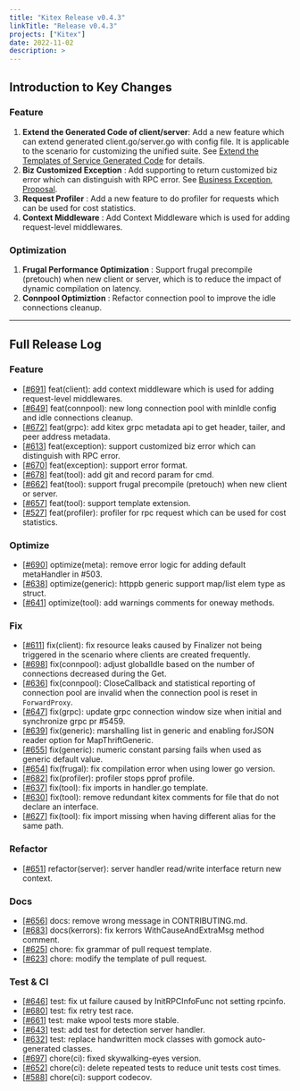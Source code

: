 ```yaml
---
title: "Kitex Release v0.4.3"
linkTitle: "Release v0.4.3"
projects: ["Kitex"]
date: 2022-11-02
description: >
---
```


## **Introduction to Key Changes**

### **Feature**

1. **Extend the Generated Code of client/server**: Add a new feature which can extend generated client.go/server.go with config file. It is applicable to the scenario for customizing the unified suite. See [Extend the Templates of Service Generated Code]([https://www.cloudwego.io/docs/kitex/tutorials/code-gen/template_extension/]) for details.
2. **Biz Customized Exception** : Add supporting to return customized  biz error which can distinguish with RPC error. See [Business Exception](https://www.cloudwego.io/docs/kitex/tutorials/basic-feature/bizstatuserr/), [Proposal](https://github.com/cloudwego/kitex/issues/511).
3. **Request Profiler** : Add a new feature to do profiler for requests which can be used for cost statistics.
4. **Context Middleware** : Add Context Middleware which is used for adding request-level middlewares.

### **Optimization**

1. **Frugal Performance Optimization** : Support frugal precompile (pretouch) when new client or server, which is to reduce the impact of dynamic compilation on latency.
2. **Connpool Optimiztion** : Refactor connection pool to improve the idle connections cleanup.

---

## **Full Release Log**

### Feature

* [[#691](https://github.com/cloudwego/kitex/pull/691)] feat(client): add context middleware which is used for adding request-level middlewares.
* [[#649](https://github.com/cloudwego/kitex/pull/649)] feat(connpool): new long connection pool with minIdle config and idle connections cleanup.
* [[#672](https://github.com/cloudwego/kitex/pull/672)] feat(grpc): add kitex grpc metadata api to get header, tailer, and peer address metadata.
* [[#613](https://github.com/cloudwego/kitex/pull/613)] feat(exception): support customized biz error which can distinguish with RPC error.
* [[#670](https://github.com/cloudwego/kitex/pull/670)] feat(exception): support error format.
* [[#678](https://github.com/cloudwego/kitex/pull/678)] feat(tool): add git and record param for cmd.
* [[#662](https://github.com/cloudwego/kitex/pull/662)] feat(tool): support frugal precompile (pretouch) when new client or server.
* [[#657](https://github.com/cloudwego/kitex/pull/657)] feat(tool): support template extension.
* [[#527](https://github.com/cloudwego/kitex/pull/527)] feat(profiler): profiler for rpc request which can be used for cost statistics.

### Optimize

* [[#690](https://github.com/cloudwego/kitex/pull/690)] optimize(meta): remove error logic for adding default metaHandler in #503.
* [[#638](https://github.com/cloudwego/kitex/pull/638)] optimize(generic): httppb generic support map/list elem type as struct.
* [[#641](https://github.com/cloudwego/kitex/pull/641)] optimize(tool): add warnings comments for oneway methods.

### Fix

* [[#611](https://github.com/cloudwego/kitex/pull/611)] fix(client): fix resource leaks caused by Finalizer not being triggered in the scenario where clients are created frequently.
* [[#698](https://github.com/cloudwego/kitex/pull/698)] fix(connpool): adjust globalIdle based on the number of connections decreased during the Get.
* [[#636](https://github.com/cloudwego/kitex/pull/636)] fix(connpool): CloseCallback and statistical reporting of connection pool are invalid when the connection pool is reset in `ForwardProxy`.
* [[#647](https://github.com/cloudwego/kitex/pull/647)] fix(grpc): update grpc connection window size when initial and synchronize grpc pr #5459.
* [[#639](https://github.com/cloudwego/kitex/pull/639)] fix(generic): marshalling list<byte> in generic and enabling forJSON reader option for MapThriftGeneric.
* [[#655](https://github.com/cloudwego/kitex/pull/655)] fix(generic): numeric constant parsing fails when used as generic default value.
* [[#654](https://github.com/cloudwego/kitex/pull/654)] fix(frugal): fix compilation error when using lower go version.
* [[#682](https://github.com/cloudwego/kitex/pull/682)] fix(profiler): profiler stops pprof profile.
* [[#637](https://github.com/cloudwego/kitex/pull/637)] fix(tool): fix imports in handler.go template.
* [[#630](https://github.com/cloudwego/kitex/pull/630)] fix(tool): remove redundant kitex comments for file that do not declare an interface.
* [[#627](https://github.com/cloudwego/kitex/pull/627)] fix(tool): fix import missing when having different alias for the same path.

### Refactor

* [[#651](https://github.com/cloudwego/kitex/pull/651)] refactor(server): server handler read/write interface return new context.

### Docs

* [[#656](https://github.com/cloudwego/kitex/pull/656)] docs: remove wrong message in CONTRIBUTING.md.
* [[#683](https://github.com/cloudwego/kitex/pull/683)] docs(kerrors): fix kerrors WithCauseAndExtraMsg method comment.
* [[#625](https://github.com/cloudwego/kitex/pull/625)] chore: fix grammar of pull request template.
* [[#623](https://github.com/cloudwego/kitex/pull/623)] chore: modify the template of pull request.

### Test & CI

* [[#646](https://github.com/cloudwego/kitex/pull/646)] test: fix ut failure caused by InitRPCInfoFunc not setting rpcinfo.
* [[#680](https://github.com/cloudwego/kitex/pull/680)] test: fix retry test race.
* [[#661](https://github.com/cloudwego/kitex/pull/661)] test: make wpool tests more stable.
* [[#643](https://github.com/cloudwego/kitex/pull/643)] test: add test for detection server handler.
* [[#632](https://github.com/cloudwego/kitex/pull/632)] test: replace handwritten mock classes with gomock auto-generated classes.
* [[#697](https://github.com/cloudwego/kitex/pull/697)] chore(ci): fixed skywalking-eyes version.
* [[#652](https://github.com/cloudwego/kitex/pull/652)] chore(ci): delete repeated tests to reduce unit tests cost times.
* [[#588](https://github.com/cloudwego/kitex/pull/588)] chore(ci): support codecov.

